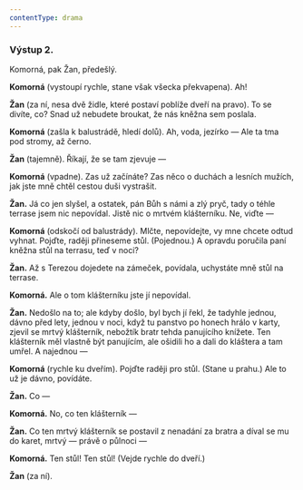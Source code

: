 ```yaml
---
contentType: drama
---
```


<section>

### Výstup 2.

Komorná, pak Žan, předešlý.

**Komorná** (vystoupí rychle, stane však všecka překvapena). Ah!

**Žan** (za ní, nesa dvě židle, které postaví poblíže dveří na pravo). To se divíte, co? Snad už nebudete broukat, že nás kněžna sem poslala.

**Komorná** (zašla k balustrádě, hledí dolů). Ah, voda, jezírko — Ale ta tma pod stromy, až černo.

**Žan** (tajemně). Říkají, že se tam zjevuje —

**Komorná** (vpadne). Zas už začínáte? Zas něco o duchách a lesních mužích, jak jste mně chtěl cestou duši vystrašit.

**Žan.** Já co jen slyšel, a ostatek, pán Bůh s námi a zlý pryč, tady o téhle terrase jsem nic nepovídal. Jistě nic o mrtvém klášterníku. Ne, viďte —

**Komorná** (odskočí od balustrády). Mlčte, nepovídejte, vy mne chcete odtud vyhnat. Pojďte, raději přineseme stůl. (Pojednou.) A opravdu poručila paní kněžna stůl na terrasu, teď v noci?

**Žan.** Až s Terezou dojedete na zámeček, povídala, uchystáte mně stůl na terrase.

**Komorná.** Ale o tom klášterníku jste jí nepovídal.

**Žan.** Nedošlo na to; ale kdyby došlo, byl bych jí řekl, že tadyhle jednou, dávno před lety, jednou v noci, když tu panstvo po honech hrálo v karty, zjevil se mrtvý klášterník, nebožtík bratr tehda panujícího knížete. Ten klášterník měl vlastně být panujícím, ale ošidili ho a dali do kláštera a tam umřel. A najednou —

**Komorná** (rychle ku dveřím). Pojďte raději pro stůl. (Stane u prahu.) Ale to už je dávno, povídáte.

**Žan.** Co —

**Komorná.** No, co ten klášterník —

**Žan.** Co ten mrtvý klášterník se postavil z nenadání za bratra a díval se mu do karet, mrtvý — právě o půlnoci —

**Komorná.** Ten stůl! Ten stůl! (Vejde rychle do dveří.)

**Žan** (za ní).

</section>

